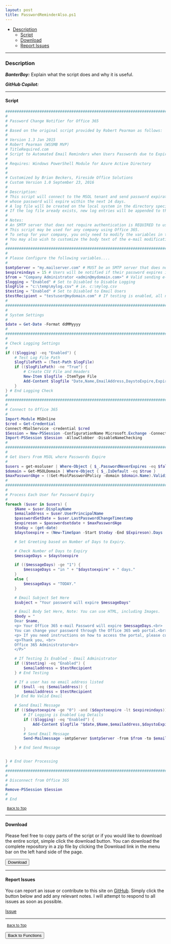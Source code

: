 ```yaml
---
layout: post
title: PasswordReminderAlso.ps1
---
```


- [Description](#description)
  - [Script](#script)
  - [Download](#download)
  - [Report Issues](#report-issues)

---

### Description

**_BanterBoy:_** Explain what the script does and why it is useful.

**_GitHub Copilot:_**

---

#### Script

```powershell
#################################################################################################################
#
# Password Change Notifier for Office 365
#
# Based on the original script provided by Robert Pearman as follows:
#
# Version 1.3 Jan 2015
# Robert Pearman (WSSMB MVP)
# TitleRequired.com
# Script to Automated Email Reminders when Users Passwords due to Expire.
#
# Requires: Windows PowerShell Module for Azure Active Directory
#
#
# Customized by Brian Beckers, Fireside Office Solutions
# Custom Version 1.0 September 23, 2016
#
# Description:
# This script will connect to the MSOL tenant and send password expiration notifications to all Office 365 users
# whose password will expire within the next 14 days.
# A log file will be created on the local system in the directory specified in the variable section of this script.
# If the log file aready exists, new log entries will be appended to the end.
#
# Notes:
# An SMTP server that does not require authentication is REQUIRED to use this script.
# This script may be used for any company using Office 365.
# To setup for your company, you only need to modify the variables in the first section of this script.
# You may also wish to customize the body text of the e-mail modification.
#
##################################################################################################################
#
# Please Configure the following variables....
#
$smtpServer = "my.mailserver.com" # MUST be an SMTP server that does not require authentication
$expireindays = 15 # Users will be notified if their password expires in this many days or less
$from = "Company Administrator <admin@mydomain.com>" # Valid sending e-mail address
$logging = "Enabled" # Set to Disabled to Disable Logging
$logFile = "c:\temp\mylog.csv" # ie. c:\mylog.csv
$testing = "Enabled" # Set to Disabled to Email Users
$testRecipient = "testuser@mydomain.com" # If testing is enabled, all notifications go to this e-mail
#
###################################################################################################################
#
# System Settings
#
$date = Get-Date -Format ddMMyyyy
#
###################################################################################################################
#
# Check Logging Settings
#
if (($logging) -eq "Enabled") {
    # Test Log File Path
    $logfilePath = (Test-Path $logFile)
    if (($logFilePath) -ne "True") {
        # Create CSV File and Headers
        New-Item $logfile -ItemType File
        Add-Content $logfile "Date,Name,EmailAddress,DaystoExpire,ExpiresOn"
    }
} # End Logging Check
#
###################################################################################################################
#
# Connect to Office 365
#
Import-Module MSOnline
$cred = Get-Credential
Connect-MSolService -credential $cred
$Session = New-PSSession -ConfigurationName Microsoft.Exchange -ConnectionUri https://ps.outlook.com/powershell-liveid/ -Credential $cred -Authentication Basic -AllowRedirection
Import-PSSession $Session -AllowClobber -DisableNameChecking
#
###################################################################################################################
#
# Get Users From MSOL where Passwords Expire
#
$users = get-msoluser | Where-Object { $_.PasswordNeverExpires -eq $false }
$domain = Get-MSOLDomain | Where-Object { $_.IsDefault -eq $true }
$maxPasswordAge = ((Get-MsolPasswordPolicy -domain $domain.Name).ValidityPeriod).ToString()
#
###################################################################################################################
#
# Process Each User for Password Expiry
#
foreach ($user in $users) {
    $Name = $user.DisplayName
    $emailaddress = $user.UserPrincipalName
    $passwordSetDate = $user.LastPasswordChangeTimestamp
    $expireson = $passwordsetdate + $maxPasswordAge
    $today = (get-date)
    $daystoexpire = (New-TimeSpan -Start $today -End $Expireson).Days

    # Set Greeting based on Number of Days to Expiry.

    # Check Number of Days to Expiry
    $messageDays = $daystoexpire

    if (($messageDays) -ge "1") {
        $messageDays = "in " + "$daystoexpire" + " days."
    }
    else {
        $messageDays = "TODAY."
    }

    # Email Subject Set Here
    $subject = "Your password will expire $messageDays"

    # Email Body Set Here, Note: You can use HTML, including Images.
    $body = "
    Dear $name,
    <p> Your Office 365 e-mail Password will expire $messageDays.<br>
    You can change your password through the Office 365 web portal.<br>
    <p> If you need instructions on how to access the portal, please contact the administrator.<br>
    <p>Thank you, <br>
    Office 365 Administrator<br>
    </P>"

    # If Testing Is Enabled - Email Administrator
    if (($testing) -eq "Enabled") {
        $emailaddress = $testRecipient
    } # End Testing

    # If a user has no email address listed
    if ($null -eq ($emailaddress)) {
        $emailaddress = $testRecipient
    }# End No Valid Email

    # Send Email Message
    if (($daystoexpire -ge "0") -and ($daystoexpire -lt $expireindays)) {
        # If Logging is Enabled Log Details
        if (($logging) -eq "Enabled") {
            Add-Content $logfile "$date,$Name,$emailaddress,$daystoExpire,$expireson"
        }
        # Send Email Message
        Send-Mailmessage -smtpServer $smtpServer -from $from -to $emailaddress -subject $subject -body $body -bodyasHTML -priority High

    } # End Send Message


} # End User Processing
#
###################################################################################################################
#
# Disconnect from Office 365
#
Remove-PSSession $Session
#
# End
```

<span style="font-size:11px;"><a href="#"><i class="fas fa-caret-up" aria-hidden="true" style="color: white; margin-right:5px;"></i>Back to Top</a></span>

---

#### Download

Please feel free to copy parts of the script or if you would like to download the entire script, simple click the download button. You can download the complete repository in a zip file by clicking the Download link in the menu bar on the left hand side of the page.

<button class="btn" type="submit" onclick="window.open('/PowerShell/functions/exchange/PasswordReminderAlso.ps1')">
    <i class="fa fa-cloud-download-alt">
    </i>
        Download
</button>

---

#### Report Issues

You can report an issue or contribute to this site on <a href="https://github.com/BanterBoy/scripts-blog/issues">GitHub</a>. Simply click the button below and add any relevant notes. I will attempt to respond to all issues as soon as possible.

<!-- Place this tag where you want the button to render. -->

<a class="github-button" href="https://github.com/BanterBoy/scripts-blog/issues/new?title=PasswordReminderAlso.ps1&body=There is a problem with this function. Please find details below." data-show-count="true" aria-label="Issue BanterBoy/scripts-blog on GitHub">Issue</a>

---

<span style="font-size:11px;"><a href="#"><i class="fas fa-caret-up" aria-hidden="true" style="color: white; margin-right:5px;"></i>Back to Top</a></span>

<a href="/menu/_pages/functions.html">
    <button class="btn">
        <i class='fas fa-reply'>
        </i>
            Back to Functions
    </button>
</a>

[1]: http://ecotrust-canada.github.io/markdown-toc
[2]: https://github.com/googlearchive/code-prettify

